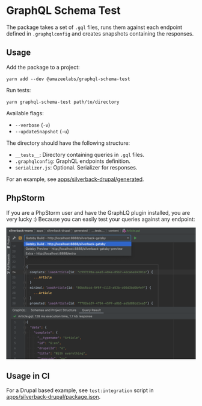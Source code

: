 # GraphQL Schema Test

The package takes a set of `.gql` files, runs them against each endpoint defined
in `.graphqlconfig` and creates snapshots containing the responses.

## Usage

Add the package to a project:

```
yarn add --dev @amazeelabs/graphql-schema-test
```

Run tests:

```
yarn graphql-schema-test path/to/directory
```

Available flags:

- `--verbose` (`-v`)
- `--updateSnapshot` (`-u`)

The directory should have the following structure:

- `__tests__`: Directory containing queries in `.gql` files.
- `.graphqlconfig`: GraphQL endpoints definition.
- `serializer.js`: Optional. Serializer for responses.

For an example, see
[apps/silverback-drupal/generated](../../../../apps/silverback-drupal/generated).

## PhpStorm

If you are a PhpStorm user and have the GraphLQ plugin installed, you are very
lucky :) Because you can easily test your queries against any endpoint:

![Run queries in PhpStorm](docs/phpstorm.png)

## Usage in CI

For a Drupal based example, see `test:integration` script in
[apps/silverback-drupal/package.json](../../../../apps/silverback-drupal/package.json).
